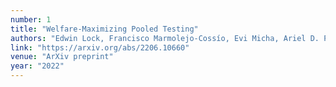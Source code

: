 ```yaml
---
number: 1
title: "Welfare-Maximizing Pooled Testing"
authors: "Edwin Lock, Francisco Marmolejo-Cossío, Evi Micha, Ariel D. Procaccia"
link: "https://arxiv.org/abs/2206.10660"
venue: "ArXiv preprint"
year: "2022"
---
```


